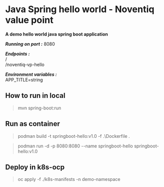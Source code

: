 # Java Spring hello world - Noventiq value point

__A demo hello world java spring boot application__

___Running on port :___ 8080

___Endpoints :___   
    /   
    /noventiq-vp-hello

___Environment variables :___   
APP_TITLE=string


## How to run in local

> mvn spring-boot:run 

## Run as container

> podman build -t springboot-hello:v1.0 -f .\Dockerfile .

> podman run -d -p 8080:8080 --name springboot-hello springboot-hello:v1.0

## Deploy in k8s-ocp

> oc apply -f ./k8s-manifests -n demo-namespace